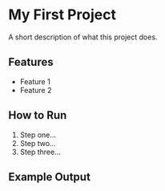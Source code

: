 
# My First Project
A short description of what this project does.

## Features
- Feature 1
- Feature 2

## How to Run
1. Step one...
2. Step two...
3. Step three...

## Example Output
